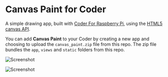 Canvas Paint for Coder
==================

A simple drawing app, built with [Coder For Raspberry Pi](http://googlecreativelab.github.io/coder/), using the [HTML5 canvas API](https://developer.mozilla.org/en-US/docs/HTML/Canvas).

You can add **Canvas Paint** to your Coder by creating a new app and choosing to upload the `canvas_paint.zip` file from this repo. The zip file bundles the `app`, `views` and `static` folders from this repo.


![Screenshot](https://raw.github.com/projectweekend/coder-canvas-paint/master/screenshots/01.png)


![Screenshot](https://raw.github.com/projectweekend/coder-canvas-paint/master/screenshots/02.png)

